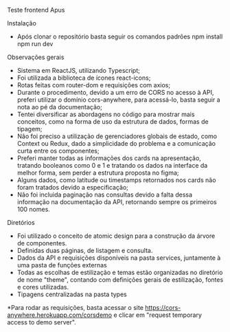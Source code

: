 Teste frontend Apus

Instalação

- Após clonar o repositório basta seguir os comandos padrões
    npm install
    npm run dev

Observações gerais

- Sistema em ReactJS, utilizando Typescript;
- Foi utilizada a biblioteca de ícones react-icons;
- Rotas feitas com router-dom e requisições com axios;
- Durante o procedimento, devido a um erro de CORS no acesso à API, preferi utilizar o domínio cors-anywhere, para acessá-lo, basta seguir a nota ao pé da documentação;
- Tentei diversificar as abordagens no código para mostrar mais conceitos, como na forma de uso da estrutura de dados, formas de tipagem;
- Não foi preciso a utilização de gerenciadores globais de estado, como Context ou Redux, dado a simplicidade do problema e a comunicação curta entre os componentes;
- Preferi manter todas as informações dos cards na apresentação, tratando booleanos como 0 e 1 e tratando os dados na interface da melhor forma, sem perder a estrutura proposta no figma;
- Alguns dados, como latitude ou timestamps retornados nos cards não foram tratados devido a especificação;
- Não foi incluida paginação nas consultas devido a falta dessa informação na documentação da API, retornando sempre os primeiros 100 nomes.

Diretórios

- Foi utilizado o conceito de atomic design para a construção da árvore de componentes.
- Definidas duas páginas, de listagem e consulta.
- Dados da API e requisições disponíveis na pasta services, juntamente à uma pasta de funções externas
- Todas as escolhas de estilização e temas estão organizadas no diretório de nome "theme", contando com definições gerais de estilização, fontes e cores utilizadas.
- Tipagens centralizadas na pasta types

*Para rodar as requisições, basta acessar o site https://cors-anywhere.herokuapp.com/corsdemo e clicar em "request temporary access to demo server".